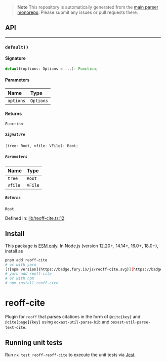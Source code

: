 > **Note**
> This repository is automatically generated from the [main parser monorepo](https://github.com/TrialAndErrorOrg/parsers). Please submit any issues or pull requests there.

## API

***

### `default()`

#### Signature

```ts
default(options: Options = ...): Function;
```

#### Parameters

| Name | Type |
| :------ | :------ |
| `options` | `Options` |

#### Returns

`Function`

##### `Signature`

```ts
(tree: Root, vfile: VFile): Root;
```

##### `Parameters`

| Name | Type |
| :------ | :------ |
| `tree` | `Root` |
| `vfile` | `VFile` |

##### `Returns`

`Root`

Defined in:  [lib/reoff-cite.ts:12](https://github.com/TrialAndErrorOrg/parsers/blob/main/libs/reoff/reoff-cite/src/lib/reoff-cite.ts#L12)

## Install

This package is [ESM only](https://gist.github.com/sindresorhus/a39789f98801d908bbc7ff3ecc99d99c). In Node.js (version 12.20+, 14.14+, 16.0+, 18.0+), install as

```bash
pnpm add reoff-cite
# or with yarn
[![npm version](https://badge.fury.io/js/reoff-cite.svg)](https://badge.fury.io/js/reoff-cite) [![npm downloads](https://img.shields.io/npm/dm/reoff-cite.svg)](https://www.npmjs.com/package/reoff-cite)
# yarn add reoff-cite
# or with npm
# npm install reoff-cite
```

# reoff-cite

Plugin for `reoff` that parses citations in the form of `@cite{key}` and `@cite[page]{key}` using `ooxast-util-parse-bib` and `ooxast-util-parse-text-cite`.

## Running unit tests

Run `nx test reoff-reoff-cite` to execute the unit tests via [Jest](https://jestjs.io).
